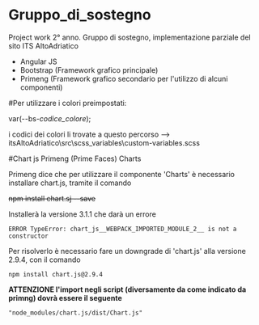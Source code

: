 # Gruppo_di_sostegno
Project work 2° anno. Gruppo di sostegno, implementazione parziale del sito ITS AltoAdriatico

- Angular JS
- Bootstrap (Framework grafico principale)
- Primeng (Framework grafico secondario per l'utilizzo di alcuni componenti)


#Per utilizzare i colori preimpostati:

  var(--bs-*codice_colore*);
  
  i codici dei colori li trovate a questo percorso --> itsAltoAdriatico\src\scss_variables\custom-variables.scss
  
  
  #Chart js Primeng (Prime Faces) Charts

Primeng dice che per utilizzare il componente 'Charts' è necessario installare chart.js,
tramite il comando 

~~npm install chart.sj --save~~

Installerà la versione 3.1.1 che darà un errore 

`ERROR TypeError: chart_js__WEBPACK_IMPORTED_MODULE_2__ is not a constructor`

Per risolverlo è necessario fare un downgrade di 'chart.js' alla versione 2.9.4, con il comando

`npm install chart.js@2.9.4`  

**ATTENZIONE l'import negli script (diversamente da come indicato da primng) dovrà essere il seguente**

`"node_modules/chart.js/dist/Chart.js"`
